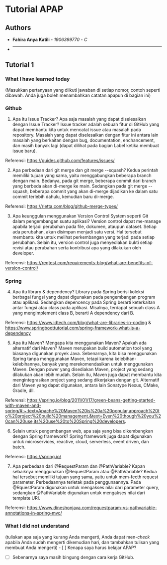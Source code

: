 # Tutorial APAP
## Authors
* **Fahira Anya Katili** - *1906399770* - *C*
* ---
## Tutorial 1
### What I have learned today
(Masukkan pertanyaan yang diikuti jawaban di setiap nomor, contoh seperti dibawah. Anda juga boleh menambahkan catatan apapun di bagian ini)
### Github
1. Apa itu Issue Tracker? Apa saja masalah yang dapat diselesaikan dengan Issue Tracker?
Issue tracker adalah sebuah fitur di GitHub yang dapat membantu kita untuk mencatat issue atau masalah pada repository. Masalah yang dapat diselesaikan dengan fitur ini antara lain masalah yang berkaitan dengan bug, documentation, enchancement, dan masih banyak lagi (dapat dilihat pada bagian Label ketika membuat issue baru).

Referensi: https://guides.github.com/features/issues/

2. Apa perbedaan dari git merge dan git merge --squash?
Kedua perintah memiliki tujuan yang sama, yaitu menggabungkan beberapa branch dengan main. Bedanya, pada git merge, beberapa commit dari branch yang berbeda akan di-merge ke main. Sedangkan pada git merge --squash, beberapa commit yang akan di-merge dijadikan ke dalam satu commit terlebih dahulu, kemudian baru di-merge.

Referensi: https://rietta.com/blog/github-merge-types/

3. Apa keunggulan menggunakan Version Control System seperti Git dalam pengembangan suatu aplikasi?
Version control dapat me-manage apabila terjadi perubahan pada file, dokumen, ataupun dataset. Setiap ada perubahan, akan disimpan menjadi satu versi. Hal tersebut membantu kita untuk melihat perkembangan yang terjadi pada setiap perubahan. Selain itu, version control juga menyediakan bukti setiap revisi atau perubahan serta kontribusi apa yang dilakukan oleh developer.

Referensi: https://reqtest.com/requirements-blog/what-are-benefits-of-version-control/

### Spring
4. Apa itu library & dependency?
Library pada Spring berisi koleksi berbagai fungsi yang dapat digunakan pada pengembangan program atau aplikasi. Sedangkan depencency pada Spring berarti keterkaitan antar fungsi atau class pada aplikasi. Misalnya, terdapat sebuah class A yang mengimplement class B, berarti A dependency dari B.

Referensi: https://www.idtech.com/blog/what-are-libraries-in-coding & https://www.springboottutorial.com/spring-framework-what-is-a-dependency

5. Apa itu Maven? Mengapa kita menggunakan Maven? Apakah ada alternatif dari Maven? 
Maven merupakan build automation tool yang biasanya digunakan proyek Java. Sebenarnya, kita bisa menggunakan Spring tanpa menggunakan Maven, tetapi karena kelebihan-kelebihannya, banyak yang merekomendasikan untuk menggunakan Maven. Dengan power yang disediakan Maven, project yang sedang dilakukan akan lebih mudah. Selain itu, Maven juga dapat membantu kita mengintegrasikan project yang sedang dikerjakan dengan git. Alternatif dari Maven yang dapat digunakan, antara lain Sonatype Nexus, CMake, Gradle, dll.

Referensi: https://spring.io/blog/2011/01/17/green-beans-getting-started-with-maven-and-spring/#:~:text=Apache%20Maven%20is%20a%20popular,approach%20to%20project%20build%20management.&text=Even%20though%20you%20can%20use,its%20use%20to%20Spring%20developers.

6. Selain untuk pengembangan web, apa saja yang bisa dikembangkan dengan Spring framework?
Spring framework juga dapat digunakan untuk microservices, reactive, cloud, serverless, event driven, dan batch.

Referensi: https://spring.io/

7. Apa perbedaan dari @RequestParam dan @PathVariable? Kapan sebaiknya menggunakan @RequestParam atau @PathVariable?
Kedua hal tersebut memiliki tujuan yang sama, yaitu untuk mem-fecth request parameter. Perbedaannya terletak pada penggunaannya. Pada @RquestParam digunakan untuk mengakses nilai dari parameter query, sedangkan @PathVariable digunakan untuk mengakses nilai dari template URI.

Referensi: https://www.dineshonjava.com/requestparam-vs-pathvariable-annotations-in-spring-mvc/

### What I did not understand
(tuliskan apa saja yang kurang Anda mengerti, Anda dapat men-_check_ apabila Anda sudah mengerti dikemudian hari, dan tambahkan tulisan yang membuat Anda mengerti) - [ ] Kenapa saya harus belajar APAP?
- [ ] Sebenarnya saya masih bingung dengan cara kerja GitHub.
